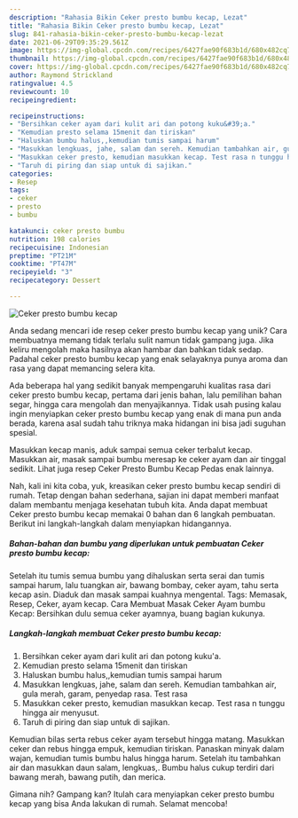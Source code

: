 ```yaml
---
description: "Rahasia Bikin Ceker presto bumbu kecap, Lezat"
title: "Rahasia Bikin Ceker presto bumbu kecap, Lezat"
slug: 841-rahasia-bikin-ceker-presto-bumbu-kecap-lezat
date: 2021-06-29T09:35:29.561Z
image: https://img-global.cpcdn.com/recipes/6427fae90f683b1d/680x482cq70/ceker-presto-bumbu-kecap-foto-resep-utama.jpg
thumbnail: https://img-global.cpcdn.com/recipes/6427fae90f683b1d/680x482cq70/ceker-presto-bumbu-kecap-foto-resep-utama.jpg
cover: https://img-global.cpcdn.com/recipes/6427fae90f683b1d/680x482cq70/ceker-presto-bumbu-kecap-foto-resep-utama.jpg
author: Raymond Strickland
ratingvalue: 4.5
reviewcount: 10
recipeingredient:

recipeinstructions:
- "Bersihkan ceker ayam dari kulit ari dan potong kuku&#39;a."
- "Kemudian presto selama 15menit dan tiriskan"
- "Haluskan bumbu halus,,kemudian tumis sampai harum"
- "Masukkan lengkuas, jahe, salam dan sereh. Kemudian tambahkan air, gula merah, garam, penyedap rasa. Test rasa"
- "Masukkan ceker presto, kemudian masukkan kecap. Test rasa n tunggu hingga air menyusut."
- "Taruh di piring dan siap untuk di sajikan."
categories:
- Resep
tags:
- ceker
- presto
- bumbu

katakunci: ceker presto bumbu 
nutrition: 198 calories
recipecuisine: Indonesian
preptime: "PT21M"
cooktime: "PT47M"
recipeyield: "3"
recipecategory: Dessert

---
```



![Ceker presto bumbu kecap](https://img-global.cpcdn.com/recipes/6427fae90f683b1d/680x482cq70/ceker-presto-bumbu-kecap-foto-resep-utama.jpg)

Anda sedang mencari ide resep ceker presto bumbu kecap yang unik? Cara membuatnya memang tidak terlalu sulit namun tidak gampang juga. Jika keliru mengolah maka hasilnya akan hambar dan bahkan tidak sedap. Padahal ceker presto bumbu kecap yang enak selayaknya punya aroma dan rasa yang dapat memancing selera kita.

Ada beberapa hal yang sedikit banyak mempengaruhi kualitas rasa dari ceker presto bumbu kecap, pertama dari jenis bahan, lalu pemilihan bahan segar, hingga cara mengolah dan menyajikannya. Tidak usah pusing kalau ingin menyiapkan ceker presto bumbu kecap yang enak di mana pun anda berada, karena asal sudah tahu triknya maka hidangan ini bisa jadi suguhan spesial.

Masukkan kecap manis, aduk sampai semua ceker terbalut kecap. Masukkan air, masak sampai bumbu meresap ke ceker ayam dan air tinggal sedikit. Lihat juga resep Ceker Presto Bumbu Kecap Pedas enak lainnya.


Nah, kali ini kita coba, yuk, kreasikan ceker presto bumbu kecap sendiri di rumah. Tetap dengan bahan sederhana, sajian ini dapat memberi manfaat dalam membantu menjaga kesehatan tubuh kita. Anda dapat membuat Ceker presto bumbu kecap memakai 0 bahan dan 6 langkah pembuatan. Berikut ini langkah-langkah dalam menyiapkan hidangannya.

<!--inarticleads1-->

##### Bahan-bahan dan bumbu yang diperlukan untuk pembuatan Ceker presto bumbu kecap:



Setelah itu tumis semua bumbu yang dihaluskan serta serai dan tumis sampai harum, lalu tuangkan air, bawang bombay, ceker ayam, tahu serta kecap asin. Diaduk dan masak sampai kuahnya mengental. Tags: Memasak, Resep, Ceker, ayam kecap. Cara Membuat Masak Ceker Ayam bumbu Kecap: Bersihkan dulu semua ceker ayamnya, buang bagian kukunya. 

<!--inarticleads2-->

##### Langkah-langkah membuat Ceker presto bumbu kecap:

1. Bersihkan ceker ayam dari kulit ari dan potong kuku&#39;a.
1. Kemudian presto selama 15menit dan tiriskan
1. Haluskan bumbu halus,,kemudian tumis sampai harum
1. Masukkan lengkuas, jahe, salam dan sereh. Kemudian tambahkan air, gula merah, garam, penyedap rasa. Test rasa
1. Masukkan ceker presto, kemudian masukkan kecap. Test rasa n tunggu hingga air menyusut.
1. Taruh di piring dan siap untuk di sajikan.


Kemudian bilas serta rebus ceker ayam tersebut hingga matang. Masukkan ceker dan rebus hingga empuk, kemudian tiriskan. Panaskan minyak dalam wajan, kemudian tumis bumbu halus hingga harum. Setelah itu tambahkan air dan masukkan daun salam, lengkuas,. Bumbu halus cukup terdiri dari bawang merah, bawang putih, dan merica. 

Gimana nih? Gampang kan? Itulah cara menyiapkan ceker presto bumbu kecap yang bisa Anda lakukan di rumah. Selamat mencoba!
